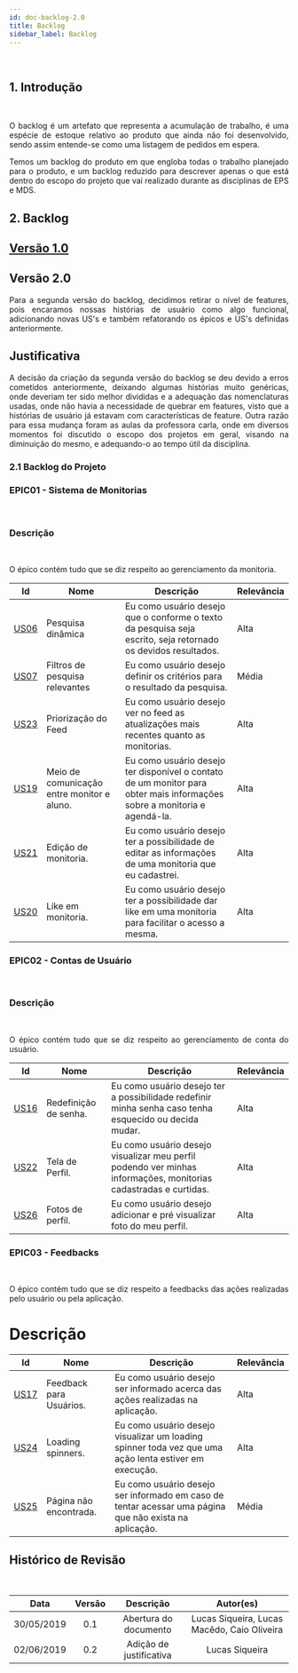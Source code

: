 ```yaml
---
id: doc-backlog-2.0
title: Backlog
sidebar_label: Backlog
---
```


<br>

## 1. Introdução

<br>

<p align="justify">
O backlog é um artefato que representa a acumulação de trabalho, é uma espécie de estoque relativo ao produto que ainda não foi desenvolvido, sendo assim entende-se como uma listagem de pedidos em espera.
</p>

<p align="justify">
Temos um backlog do produto em que engloba todas o trabalho planejado para o produto, e um backlog reduzido para descrever apenas o que está dentro do escopo do projeto que vai realizado durante as disciplinas de EPS e MDS.
</p>

## 2. Backlog

## [Versão 1.0](doc-backlog.md)

## Versão 2.0

<p align="justify">
Para a segunda versão do backlog, decidimos retirar o nível de features, pois encaramos nossas histórias de usuário como algo funcional, adicionando novas US's e também refatorando os épicos e US's definidas anteriormente.

## Justificativa
<p align="justify">
A decisão da criação da segunda versão do backlog se deu devido a erros cometidos anteriormente, deixando algumas histórias muito genéricas, onde deveriam ter sido melhor divididas e a adequação das nomenclaturas usadas, onde não havia a necessidade de quebrar em features, visto que a histórias de usuário já estavam com características de feature. Outra razão para essa mudança foram as aulas da professora carla, onde em diversos momentos foi discutido o escopo dos projetos em geral, visando na diminuição do mesmo, e adequando-o ao tempo útil da disciplina.


### 2.1 Backlog do Projeto
### EPIC01 - Sistema de Monitorias

<br>

### Descrição

<br>

<p align="justify">
O épico contém tudo que se diz respeito ao gerenciamento da monitoria.

| Id | Nome | Descrição | Relevância |
|--|--|--|--|
| [US06](https://github.com/fga-eps-mds/2019.1-maismonitoria/issues/88) | Pesquisa dinâmica | Eu como usuário desejo que o conforme o texto da pesquisa seja escrito, seja retornado os devidos resultados. | Alta |
| [US07](https://github.com/fga-eps-mds/2019.1-maismonitoria/issues/89) | Filtros de pesquisa relevantes | Eu como usuário desejo definir os critérios para o resultado da pesquisa. | Média |
| [US23](https://github.com/fga-eps-mds/2019.1-maismonitoria/issues/148) | Priorização do Feed | Eu como usuário desejo ver no feed as atualizações mais recentes quanto as monitorias. | Alta |
| [US19](https://github.com/fga-eps-mds/2019.1-maismonitoria/issues/136) | Meio de comunicação entre monitor e aluno. | Eu como usuário desejo ter disponível o contato de um monitor para obter mais informações sobre a monitoria e agendá-la. | Alta |
| [US21](https://github.com/fga-eps-mds/2019.1-maismonitoria/issues/144) | Edição de monitoria. | Eu como usuário desejo ter a possibilidade de editar as informações de uma monitoria que eu cadastrei. | Alta |
| [US20](https://github.com/fga-eps-mds/2019.1-maismonitoria/issues/143) | Like em monitoria. | Eu como usuário desejo ter a possibilidade dar like em uma monitoria para facilitar o acesso a mesma. | Alta |


### EPIC02 - Contas de Usuário

<br>

### Descrição

<br>

<p align="justify">
O épico contém tudo que se diz respeito ao gerenciamento de conta do usuário.

| Id | Nome | Descrição | Relevância |
|--|--|--|--|
| [US16](https://github.com/fga-eps-mds/2019.1-maismonitoria/issues/127) | Redefinição de senha. | Eu como usuário desejo ter a possibilidade redefinir minha senha caso tenha esquecido ou decida mudar. | Alta |
| [US22](https://github.com/fga-eps-mds/2019.1-maismonitoria/issues/147) | Tela de Perfil. | Eu como usuário desejo visualizar meu perfil podendo ver minhas informações, monitorias cadastradas e curtidas. | Alta |
| [US26](https://github.com/fga-eps-mds/2019.1-maismonitoria/issues/152) | Fotos de perfil. | Eu como usuário desejo adicionar e pré visualizar foto do meu perfil. | Alta |

### EPIC03 - Feedbacks

<br>

<p align="justify">
O épico contém tudo que se diz respeito a feedbacks das ações realizadas pelo usuário ou pela aplicação.

<br>

# Descrição

| Id | Nome | Descrição | Relevância |
|--|--|--|--|
| [US17](https://github.com/fga-eps-mds/2019.1-maismonitoria/issues/129) | Feedback para Usuários. | Eu como usuário desejo ser informado acerca das ações realizadas na aplicação. | Alta |
| [US24](https://github.com/fga-eps-mds/2019.1-maismonitoria/issues/149) | Loading spinners. | Eu como usuário desejo visualizar um loading spinner toda vez que uma ação lenta estiver em execução. | Alta |
| [US25](https://github.com/fga-eps-mds/2019.1-maismonitoria/issues/151) | Página não encontrada. | Eu como usuário desejo ser informado em caso de tentar acessar uma página que não exista na aplicação. | Média |

## Histórico de Revisão

<br>

| Data | Versão | Descrição | Autor(es) |
|:--:|:--:|:--:|:--:|
| 30/05/2019 | 0.1 | Abertura do documento | Lucas Siqueira, Lucas Macêdo, Caio Oliveira |
| 02/06/2019 | 0.2 | Adição de justificativa | Lucas Siqueira |




